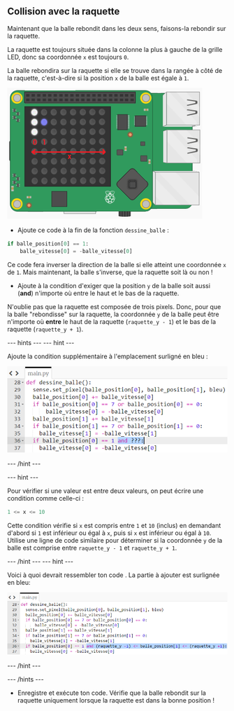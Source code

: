 ## Collision avec la raquette

Maintenant que la balle rebondit dans les deux sens, faisons-la rebondir sur la raquette.

La raquette est toujours située dans la colonne la plus à gauche de la grille LED, donc sa coordonnée `x` est toujours `0`.

La balle rebondira sur la raquette si elle se trouve dans la rangée à côté de la raquette, c'est-à-dire si la position `x` de la balle est égale à `1`.

![Balle rebondit x](images/ball-bounce-x.png)

+ Ajoute ce code à la fin de la fonction `dessine_balle` :

``` python
if balle_position[0] == 1:
    balle_vitesse[0] = -balle_vitesse[0]
```

Ce code fera inverser la direction de la balle si elle atteint une coordonnée `x` de `1`. Mais maintenant, la balle s'inverse, que la raquette soit là ou non !

- Ajoute à la condition d'exiger que la position `y` de la balle soit aussi (**and**) n'importe où entre le haut et le bas de la raquette.

N'oublie pas que la raquette est composée de trois pixels. Donc, pour que la balle "rebondisse" sur la raquette, la coordonnée `y` de la balle peut être n'importe où **entre** le haut de la raquette (`raquette_y - 1`) et le bas de la raquette (`raquette_y + 1`).

--- hints ---
--- hint ---

Ajoute la condition supplémentaire à l'emplacement surligné en bleu :

![A-t-elle touché la raquette?](images/hint-add-hit-bat.png)

--- /hint ---

--- hint ---

Pour vérifier si une valeur est entre deux valeurs, on peut écrire une condition comme celle-ci :

```python
1 <= x <= 10
```

Cette condition vérifie si `x` est compris entre `1` et `10` (inclus) en demandant d'abord si `1` est inférieur ou égal à `x`, puis si `x` est inférieur ou égal à `10`. Utilise une ligne de code similaire pour déterminer si la coordonnée `y` de la balle est comprise entre `raquette_y - 1` et `raquette_y + 1`.

--- /hint ---
--- hint ---

Voici à quoi devrait ressembler ton code . La partie à ajouter est surlignée en bleu:

![A-t-elle touché la raquette?](images/hint-add-hit-bat-solution.png)

--- /hint ---

--- /hints ---

+ Enregistre et exécute ton code. Vérifie que la balle rebondit sur la raquette uniquement lorsque la raquette est dans la bonne position !
